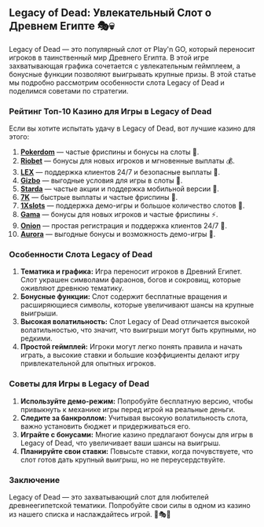## Legacy of Dead: Увлекательный Слот о Древнем Египте 🎭💀

Legacy of Dead — это популярный слот от Play'n GO, который переносит игроков в таинственный мир Древнего Египта. В этой игре захватывающая графика сочетается с увлекательным геймплеем, а бонусные функции позволяют выигрывать крупные призы. В этой статье мы подробно рассмотрим особенности слота Legacy of Dead и поделимся советами по стратегии.

### Рейтинг Топ-10 Казино для Игры в Legacy of Dead

Если вы хотите испытать удачу в Legacy of Dead, вот лучшие казино для этого:

1. **[Pokerdom](https://brandplay.link/4k77v2yx)** — частые фриспины и бонусы на слоты 🎲.
2. **[Riobet](https://brandplay.link/7xBLTPyj)** — бонусы для новых игроков и мгновенные выплаты 💰.
3. **[LEX](https://brandplay.link/zW4hdDFV)** — поддержка клиентов 24/7 и безопасные выплаты 🎉.
4. **[Gizbo](https://brandplay.link/bprXw4YV)** — выгодные условия для игры в слоты 🎁.
5. **[Starda](https://brandplay.link/fB7xwRFL)** — частые акции и поддержка мобильной версии 🎈.
6. **[7K](https://brandplay.link/BvQyFShp)** — быстрые выплаты и частые фриспины 🎯.
7. **[1Xslots](https://brandplay.link/hSB1khtr)** — поддержка демо-игры и большое количество слотов 🌟.
8. **[Gama](https://brandplay.link/j6NMKsDz)** — бонусы для новых игроков и частые фриспины ⚡.
9. **[Onion](https://brandplay.link/zBGRVpQ9)** — простая регистрация и поддержка клиентов 24/7 🎰.
10. **[Aurora](https://10trafic-stat2.com/click/668546556bcc6313411604bd/6766/13032/subaccount)** — выгодные бонусы и возможность демо-игры 💎.

### Особенности Слота Legacy of Dead

1. **Тематика и графика:** Игра переносит игроков в Древний Египет. Слот украшен символами фараонов, богов и сокровищ, которые оживляют древнюю тематику.
2. **Бонусные функции:** Слот содержит бесплатные вращения и расширяющиеся символы, которые увеличивают шансы на крупные выигрыши.
3. **Высокая волатильность:** Слот Legacy of Dead отличается высокой волатильностью, что значит, что выигрыши могут быть крупными, но редкими.
4. **Простой геймплей:** Игроки могут легко понять правила и начать играть, а высокие ставки и большие коэффициенты делают игру привлекательной для опытных игроков.

### Советы для Игры в Legacy of Dead

1. **Используйте демо-режим:** Попробуйте бесплатную версию, чтобы привыкнуть к механике игры перед игрой на реальные деньги.
2. **Следите за банкроллом:** Учитывая высокую волатильность слота, важно установить бюджет и придерживаться его.
3. **Играйте с бонусами:** Многие казино предлагают бонусы для игры в Legacy of Dead, что увеличивает ваши шансы на выигрыш.
4. **Планируйте свои ставки:** Повысьте ставки, когда почувствуете, что слот готов дать крупный выигрыш, но не переусердствуйте.

### Заключение

Legacy of Dead — это захватывающий слот для любителей древнеегипетской тематики. Попробуйте свои силы в одном из казино из нашего списка и наслаждайтесь игрой. 🎉🎭💸
